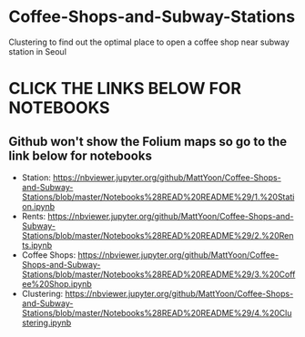# Coffee-Shops-and-Subway-Stations
Clustering to find out the optimal place to open a coffee shop near subway station in Seoul

# **CLICK THE LINKS BELOW FOR NOTEBOOKS**
## Github won't show the Folium maps so go to the link below for notebooks
* Station:
https://nbviewer.jupyter.org/github/MattYoon/Coffee-Shops-and-Subway-Stations/blob/master/Notebooks%28READ%20README%29/1.%20Station.ipynb
* Rents:
https://nbviewer.jupyter.org/github/MattYoon/Coffee-Shops-and-Subway-Stations/blob/master/Notebooks%28READ%20README%29/2.%20Rents.ipynb
* Coffee Shops:
https://nbviewer.jupyter.org/github/MattYoon/Coffee-Shops-and-Subway-Stations/blob/master/Notebooks%28READ%20README%29/3.%20Coffee%20Shop.ipynb
* Clustering:
https://nbviewer.jupyter.org/github/MattYoon/Coffee-Shops-and-Subway-Stations/blob/master/Notebooks%28READ%20README%29/4.%20Clustering.ipynb
